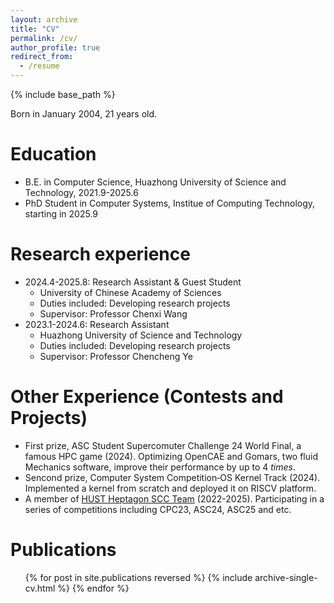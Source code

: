 ```yaml
---
layout: archive
title: "CV"
permalink: /cv/
author_profile: true
redirect_from:
  - /resume
---
```


{% include base_path %}

Born in January 2004, 21 years old.

Education
======
* B.E. in Computer Science, Huazhong University of Science and Technology, 2021.9-2025.6
* PhD Student in Computer Systems, Institue of Computing Technology, starting in 2025.9 

Research experience
======
* 2024.4-2025.8: Research Assistant & Guest Student
  * University of Chinese Academy of Sciences
  * Duties included: Developing research projects
  * Supervisor: Professor Chenxi Wang
* 2023.1-2024.6: Research Assistant
  * Huazhong University of Science and Technology
  * Duties included: Developing research projects
  * Supervisor: Professor Chencheng Ye

<!-- Skills
======
* Skill 1
* Skill 2
  * Sub-skill 2.1
  * Sub-skill 2.2
  * Sub-skill 2.3
* Skill 3 -->

Other Experience (Contests and Projects)
======
* First prize, ASC Student Supercomuter Challenge 24 World Final, a famous HPC game (2024). Optimizing OpenCAE and Gomars, two fluid Mechanics software, improve their performance by up to 4 $times$.
* Sencond prize, Computer System Competition‑OS Kernel Track (2024). Implemented a kernel from scratch and deployed it on RISCV platform.
* A member of [HUST Heptagon SCC Team](https://github.com/heptagonhust) (2022-2025). Participating in a series of competitions including CPC23, ASC24, ASC25 and etc.

Publications
======
  <ul>{% for post in site.publications reversed %}
    {% include archive-single-cv.html %}
  {% endfor %}</ul>
